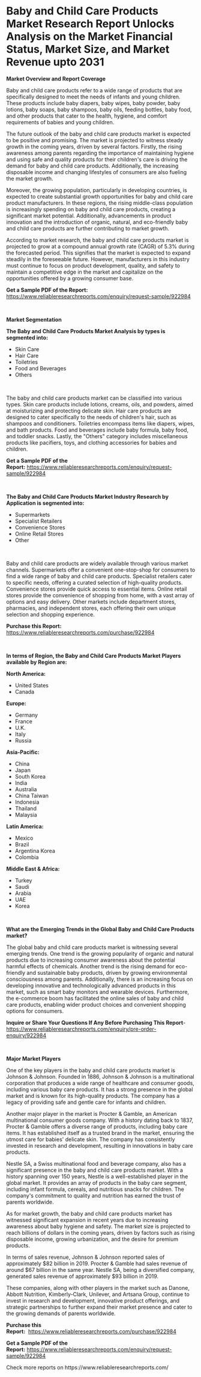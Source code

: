 <p><h1>Baby and Child Care Products Market Research Report Unlocks Analysis on the Market Financial Status, Market Size, and Market Revenue upto 2031</h1></p><p><strong>Market Overview and Report Coverage</strong></p>
<p><p>Baby and child care products refer to a wide range of products that are specifically designed to meet the needs of infants and young children. These products include baby diapers, baby wipes, baby powder, baby lotions, baby soaps, baby shampoos, baby oils, feeding bottles, baby food, and other products that cater to the health, hygiene, and comfort requirements of babies and young children.</p><p>The future outlook of the baby and child care products market is expected to be positive and promising. The market is projected to witness steady growth in the coming years, driven by several factors. Firstly, the rising awareness among parents regarding the importance of maintaining hygiene and using safe and quality products for their children's care is driving the demand for baby and child care products. Additionally, the increasing disposable income and changing lifestyles of consumers are also fueling the market growth.</p><p>Moreover, the growing population, particularly in developing countries, is expected to create substantial growth opportunities for baby and child care product manufacturers. In these regions, the rising middle-class population is increasingly spending on baby and child care products, creating a significant market potential. Additionally, advancements in product innovation and the introduction of organic, natural, and eco-friendly baby and child care products are further contributing to market growth.</p><p>According to market research, the baby and child care products market is projected to grow at a compound annual growth rate (CAGR) of 5.3% during the forecasted period. This signifies that the market is expected to expand steadily in the foreseeable future. However, manufacturers in this industry must continue to focus on product development, quality, and safety to maintain a competitive edge in the market and capitalize on the opportunities offered by a growing consumer base.</p></p>
<p><strong>Get a Sample PDF of the Report:</strong> <a href="https://www.reliableresearchreports.com/enquiry/request-sample/922984">https://www.reliableresearchreports.com/enquiry/request-sample/922984</a></p>
<p>&nbsp;</p>
<p><strong>Market Segmentation</strong></p>
<p><strong>The Baby and Child Care Products Market Analysis by types is segmented into:</strong></p>
<p><ul><li>Skin Care</li><li>Hair Care</li><li>Toiletries</li><li>Food and Beverages</li><li>Others</li></ul></p>
<p>&nbsp;</p>
<p><p>The baby and child care products market can be classified into various types. Skin care products include lotions, creams, oils, and powders, aimed at moisturizing and protecting delicate skin. Hair care products are designed to cater specifically to the needs of children's hair, such as shampoos and conditioners. Toiletries encompass items like diapers, wipes, and bath products. Food and beverages include baby formula, baby food, and toddler snacks. Lastly, the "Others" category includes miscellaneous products like pacifiers, toys, and clothing accessories for babies and children.</p></p>
<p><strong>Get a Sample PDF of the Report:</strong>&nbsp;<a href="https://www.reliableresearchreports.com/enquiry/request-sample/922984">https://www.reliableresearchreports.com/enquiry/request-sample/922984</a></p>
<p>&nbsp;</p>
<p><strong>The Baby and Child Care Products Market Industry Research by Application is segmented into:</strong></p>
<p><ul><li>Supermarkets</li><li>Specialist Retailers</li><li>Convenience Stores</li><li>Online Retail Stores</li><li>Other</li></ul></p>
<p>&nbsp;</p>
<p><p>Baby and child care products are widely available through various market channels. Supermarkets offer a convenient one-stop-shop for consumers to find a wide range of baby and child care products. Specialist retailers cater to specific needs, offering a curated selection of high-quality products. Convenience stores provide quick access to essential items. Online retail stores provide the convenience of shopping from home, with a vast array of options and easy delivery. Other markets include department stores, pharmacies, and independent stores, each offering their own unique selection and shopping experience.</p></p>
<p><strong>Purchase this Report:</strong>&nbsp; <a href="https://www.reliableresearchreports.com/purchase/922984">https://www.reliableresearchreports.com/purchase/922984</a></p>
<p>&nbsp;</p>
<p><strong>In terms of Region, the Baby and Child Care Products Market Players available by Region are:</strong></p>
<p>
    <p> <strong> North America: </strong>
        <ul>
            <li>United States</li>
            <li>Canada</li>
        </ul>
        </p> 
    <p> <strong> Europe: </strong>
        <ul>
            <li>Germany</li>
            <li>France</li>
            <li>U.K.</li>
            <li>Italy</li>
            <li>Russia</li>
        </ul>
        </p> 
    <p> <strong> Asia-Pacific: </strong>
        <ul>
            <li>China</li>
            <li>Japan</li>
            <li>South Korea</li>
            <li>India</li>
            <li>Australia</li>
            <li>China Taiwan</li>
            <li>Indonesia</li>
            <li>Thailand</li>
            <li>Malaysia</li>
        </ul>
        </p> 
    <p> <strong> Latin America: </strong>
        <ul>
            <li>Mexico</li>
            <li>Brazil</li>
            <li>Argentina Korea</li>
            <li>Colombia</li>
        </ul>
        </p> 
    <p> <strong> Middle East & Africa: </strong>
        <ul>
            <li>Turkey</li>
            <li>Saudi</li>
            <li>Arabia</li>
            <li>UAE</li>
            <li>Korea</li>
        </ul>
    </p>
    </p>
<p>&nbsp;</p>
<p><strong>What are the Emerging Trends in the Global Baby and Child Care Products market?</strong></p>
<p><p>The global baby and child care products market is witnessing several emerging trends. One trend is the growing popularity of organic and natural products due to increasing consumer awareness about the potential harmful effects of chemicals. Another trend is the rising demand for eco-friendly and sustainable baby products, driven by growing environmental consciousness among parents. Additionally, there is an increasing focus on developing innovative and technologically advanced products in this market, such as smart baby monitors and wearable devices. Furthermore, the e-commerce boom has facilitated the online sales of baby and child care products, enabling wider product choices and convenient shopping options for consumers.</p></p>
<p><strong>Inquire or Share Your Questions If Any Before Purchasing This Report</strong>- <a href="https://www.reliableresearchreports.com/enquiry/pre-order-enquiry/922984">https://www.reliableresearchreports.com/enquiry/pre-order-enquiry/922984</a></p>
<p>&nbsp;</p>
<p><strong>Major Market Players</strong></p>
<p><p>One of the key players in the baby and child care products market is Johnson & Johnson. Founded in 1886, Johnson & Johnson is a multinational corporation that produces a wide range of healthcare and consumer goods, including various baby care products. It has a strong presence in the global market and is known for its high-quality products. The company has a legacy of providing safe and gentle care for infants and children.</p><p>Another major player in the market is Procter & Gamble, an American multinational consumer goods company. With a history dating back to 1837, Procter & Gamble offers a diverse range of products, including baby care items. It has established itself as a trusted brand in the market, ensuring the utmost care for babies' delicate skin. The company has consistently invested in research and development, resulting in innovations in baby care products.</p><p>Nestle SA, a Swiss multinational food and beverage company, also has a significant presence in the baby and child care products market. With a history spanning over 150 years, Nestle is a well-established player in the global market. It provides an array of products in the baby care segment, including infant formula, cereals, and nutritious snacks for children. The company's commitment to quality and nutrition has earned the trust of parents worldwide.</p><p>As for market growth, the baby and child care products market has witnessed significant expansion in recent years due to increasing awareness about baby hygiene and safety. The market size is projected to reach billions of dollars in the coming years, driven by factors such as rising disposable income, growing urbanization, and the desire for premium products.</p><p>In terms of sales revenue, Johnson & Johnson reported sales of approximately $82 billion in 2019. Procter & Gamble had sales revenue of around $67 billion in the same year. Nestle SA, being a diversified company, generated sales revenue of approximately $93 billion in 2019.</p><p>These companies, along with other players in the market such as Danone, Abbott Nutrition, Kimberly-Clark, Unilever, and Artsana Group, continue to invest in research and development, innovative product offerings, and strategic partnerships to further expand their market presence and cater to the growing demands of parents worldwide.</p></p>
<p><strong>Purchase this Report:</strong>&nbsp;&nbsp;<a href="https://www.reliableresearchreports.com/purchase/922984">https://www.reliableresearchreports.com/purchase/922984</a></p>
<p></p>
<p><strong>Get a Sample PDF of the Report:</strong>&nbsp;<a href="https://www.reliableresearchreports.com/enquiry/request-sample/922984">https://www.reliableresearchreports.com/enquiry/request-sample/922984</a></p>
<p>Check more reports on https://www.reliableresearchreports.com/</p>
